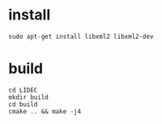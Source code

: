 # install
```
sudo apt-get install libxml2 libxml2-dev
```

# build
```
cd LIDEC
mkdir build
cd build
cmake .. && make -j4
```